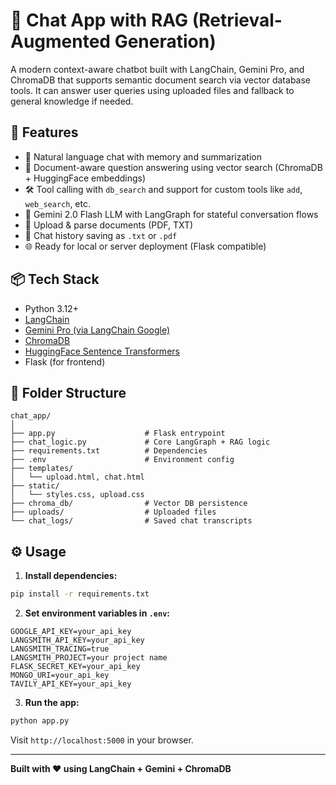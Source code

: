 
# 🧠 Chat App with RAG (Retrieval-Augmented Generation)

A modern context-aware chatbot built with LangChain, Gemini Pro, and ChromaDB that supports semantic document search via vector database tools. It can answer user queries using uploaded files and fallback to general knowledge if needed.

## 🚀 Features

- 💬 Natural language chat with memory and summarization
- 🔎 Document-aware question answering using vector search (ChromaDB + HuggingFace embeddings)
- 🛠️ Tool calling with `db_search` and support for custom tools like `add`, `web_search`, etc.
- 🧠 Gemini 2.0 Flash LLM with LangGraph for stateful conversation flows
- 📁 Upload & parse documents (PDF, TXT)
- 📄 Chat history saving as `.txt` or `.pdf`
- 🌐 Ready for local or server deployment (Flask compatible)

## 📦 Tech Stack

- Python 3.12+
- [LangChain](https://www.langchain.com/)
- [Gemini Pro (via LangChain Google)](https://ai.google.dev/)
- [ChromaDB](https://www.trychroma.com/)
- [HuggingFace Sentence Transformers](https://huggingface.co/sentence-transformers)
- Flask (for frontend)

## 📁 Folder Structure

```
chat_app/
│
├── app.py                    # Flask entrypoint
├── chat_logic.py             # Core LangGraph + RAG logic
├── requirements.txt          # Dependencies
├── .env                      # Environment config
├── templates/
│   └── upload.html, chat.html
├── static/
│   └── styles.css, upload.css
├── chroma_db/                # Vector DB persistence
├── uploads/                  # Uploaded files
└── chat_logs/                # Saved chat transcripts
```

## ⚙️ Usage

1. **Install dependencies:**

```bash
pip install -r requirements.txt
```

2. **Set environment variables in `.env`:**

```env
GOOGLE_API_KEY=your_api_key
LANGSMITH_API_KEY=your_api_key
LANGSMITH_TRACING=true
LANGSMITH_PROJECT=your project name
FLASK_SECRET_KEY=your_api_key
MONGO_URI=your_api_key
TAVILY_API_KEY=your_api_key
```

3. **Run the app:**

```bash
python app.py
```

Visit `http://localhost:5000` in your browser.

---

**Built with ❤️ using LangChain + Gemini + ChromaDB**